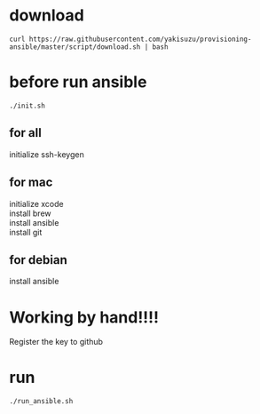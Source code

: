 # download
`curl https://raw.githubusercontent.com/yakisuzu/provisioning-ansible/master/script/download.sh | bash`  

# before run ansible
`./init.sh`  

## for all
initialize ssh-keygen  

## for mac
initialize xcode  
install brew  
install ansible  
install git  

## for debian
install ansible  

# Working by hand!!!!
Register the key to github  

# run
`./run_ansible.sh`  
